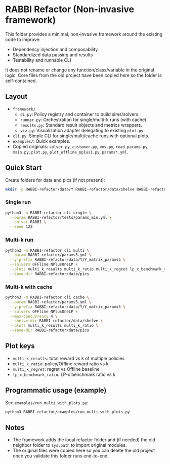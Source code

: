 # RABBI Refactor (Non-invasive framework)

This folder provides a minimal, non-invasive framework around the existing code to improve:
- Dependency injection and composability
- Standardized data passing and results
- Testability and runnable CLI

It does not rename or change any function/class/variable in the original logic. Core files from the old project have been copied here so the folder is self-contained.

## Layout

- `framework/`
  - `di.py`: Policy registry and container to build sims/solvers.
  - `runner.py`: Orchestration for single/multi-k runs (with cache).
  - `results.py`: Standard result objects and metrics wrappers.
  - `viz.py`: Visualization adapter delegating to existing `plot.py`.
- `cli.py`: Simple CLI for single/multi/cache runs with optional plots.
- `examples/`: Quick examples.
- Copied originals: `solver.py`, `customer.py`, `env.py`, `read_params.py`, `main.py`, `plot.py`, `plot_offline_nplus1.py`, `params*.yml`.

## Quick Start

Create folders for data and pics (if not present):

```bash
mkdir -p RABBI-refactor/data/Y RABBI-refactor/data/shelve RABBI-refactor/data/pics
```

### Single run

```bash
python3 -m RABBI-refactor.cli single \
  --param RABBI-refactor/tests/params_min.yml \
  --solver RABBI \
  --seed 123
```

### Multi-k run

```bash
python3 -m RABBI-refactor.cli multi \
  --param RABBI-refactor/params5.yml \
  --y-prefix RABBI-refactor/data/Y/Y_matrix_params5 \
  --solvers OFFline NPlusOneLP \
  --plots multi_k_results multi_k_ratio multi_k_regret lp_x_benchmark_ratio \
  --save-dir RABBI-refactor/data/pics
```

### Multi-k with cache

```bash
python3 -m RABBI-refactor.cli cache \
  --param RABBI-refactor/params5.yml \
  --y-prefix RABBI-refactor/data/Y/Y_matrix_params5 \
  --solvers OFFline NPlusOneLP \
  --max-concurrency 4 \
  --shelve-dir RABBI-refactor/data/shelve \
  --plots multi_k_results multi_k_ratio \
  --save-dir RABBI-refactor/data/pics
```

## Plot keys
- `multi_k_results`: total reward vs k of multiple policies
- `multi_k_ratio`: policy/Offline reward ratio vs k
- `multi_k_regret`: regret vs Offline baseline
- `lp_x_benchmark_ratio`: LP-x benchmark ratio vs k

## Programmatic usage (example)

See `examples/run_multi_with_plots.py`:

```bash
python3 RABBI-refactor/examples/run_multi_with_plots.py
```

## Notes
- The framework adds the local refactor folder and (if needed) the old neighbor folder to `sys.path` to import original modules.
- The original files were copied here so you can delete the old project once you validate this folder runs end-to-end.
